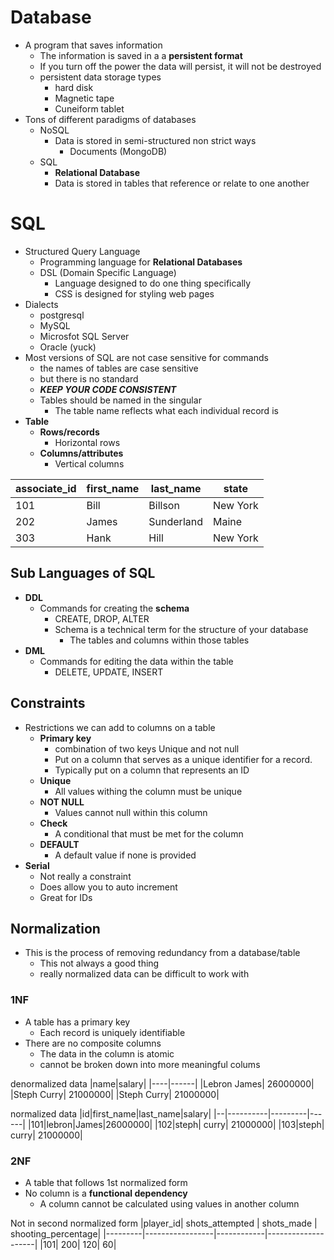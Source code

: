 # Database
- A program that saves information
  - The information is saved in a a **persistent format**
  - If you turn off the power the data will persist, it will not be destroyed
  - persistent data storage types
    - hard disk
    - Magnetic tape
    - Cuneiform tablet
- Tons of different paradigms of databases
  - NoSQL
    - Data is stored in semi-structured non strict ways
      - Documents (MongoDB)
  - SQL
    - **Relational Database**
    - Data is stored in tables that reference or relate to one another 

# SQL
- Structured Query Language
  - Programming language for **Relational Databases**
  - DSL (Domain Specific Language)
    - Language designed to do one thing specifically
    - CSS is designed for styling web pages
- Dialects
  - postgresql
  - MySQL
  - Microsfot SQL Server
  - Oracle (yuck)
- Most versions of SQL are not case sensitive for commands
  - the names of tables are case sensitive
  - but there is no standard
  - ***KEEP YOUR CODE CONSISTENT***
  - Tables should be named in the singular
    - The table name reflects what each individual record is
- **Table**
  - **Rows/records**
    - Horizontal rows
  - **Columns/attributes**
    - Vertical columns


|associate_id| first_name | last_name | state |
|------------|------------|-----------|-------|
|101|Bill|Billson|New York|
|202|James|Sunderland| Maine|
|303|Hank|Hill|New York|


## Sub Languages of SQL
- **DDL**
  - Commands for creating the **schema**
    - CREATE, DROP, ALTER
    - Schema is a technical term for the structure of your database
      - The tables and columns within those tables
- **DML**
  - Commands for editing the data within the table
    - DELETE, UPDATE, INSERT

## Constraints
- Restrictions we can add to columns on a table
  - **Primary key**
    - combination of two keys Unique and not null
    - Put on a column that serves as a unique identifier for a record.
    - Typically put on a column that represents an ID
  - **Unique**
    - All values withing the column must be unique
  - **NOT NULL**
    - Values cannot null within this column
  - **Check**
    - A conditional that must be met for the column
  - **DEFAULT** 
    - A default value if none is provided
- **Serial**
  - Not really a constraint
  - Does allow you to auto increment
  - Great for IDs

## Normalization
- This is the process of removing redundancy from a database/table
  - This not always a good thing
  - really normalized data can be difficult to work with

### 1NF
- A table has a primary key
  - Each record is uniquely identifiable
- There are no composite columns
  - The data in the column is atomic
  - cannot be broken down into more meaningful colums

denormalized data
|name|salary|
|----|------|
|Lebron James| 26000000|
|Steph Curry| 21000000|
|Steph Curry| 21000000|

normalized data
|id|first_name|last_name|salary|
|--|----------|---------|------|
|101|lebron|James|26000000|
|102|steph| curry| 21000000|
|103|steph| curry| 21000000|


### 2NF 
- A table that follows 1st normalized form
- No column is a **functional dependency**
  - A column cannot be calculated using values in another column

Not in second normalized form
|player_id| shots_attempted | shots_made | shooting_percentage|
|---------|-----------------|------------|--------------------|
|101| 200| 120| 60|

